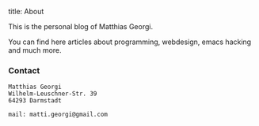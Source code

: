 title: About

This is the personal blog of Matthias Georgi.

You can find here articles about programming, webdesign, emacs hacking
and much more.

### Contact

    Matthias Georgi
    Wilhelm-Leuschner-Str. 39
    64293 Darmstadt
     
    mail: matti.georgi@gmail.com



